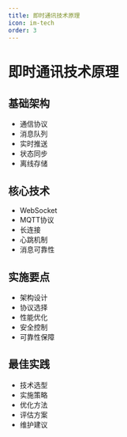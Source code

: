 ```yaml
---
title: 即时通讯技术原理
icon: im-tech
order: 3
---
```


# 即时通讯技术原理

## 基础架构
- 通信协议
- 消息队列
- 实时推送
- 状态同步
- 离线存储

## 核心技术
- WebSocket
- MQTT协议
- 长连接
- 心跳机制
- 消息可靠性

## 实施要点
- 架构设计
- 协议选择
- 性能优化
- 安全控制
- 可靠性保障

## 最佳实践
- 技术选型
- 实施策略
- 优化方法
- 评估方案
- 维护建议
